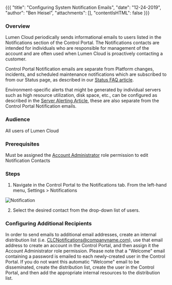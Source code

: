 {{{
  "title": "Configuring System Notification Emails",
  "date": "12-24-2019",
  "author": "Ben Heisel",
  "attachments": [],
  "contentIsHTML": false
}}}

### Overview

Lumen Cloud periodically sends informational emails to users listed in the Notifications section of the Control Portal. The Notifications contacts are intended for individuals who are responsible for management of the account and are often used when Lumen Cloud is proactively contacting a customer.

Control Portal Notification emails are separate from Platform changes, incidents, and scheduled maintenance notifications which are subscribed to from our Status page, as described in our [Status FAQ article](../General/LumenCloud/lumen-cloud-status-faq.md).

Environment-specific alerts that might be generated by individual servers such as high resource utilization, disk space, etc., can be configured as described in the [Server Alerting Article](../Servers/cloud-server-alerting-faq.md), these are also separate from the Control Portal Notification emails.

### Audience

All users of Lumen Cloud

### Prerequisites

Must be assigned the [Account Administrator](//www.ctl.io/role-permissions-matrix) role permission to edit Notification Contacts

### Steps

1. Navigate in the Control Portal to the Notifications tab. From the left-hand menu, Settings > Notifications  

  ![Notification](../images/configuring-system-notification-emails1.PNG)

2. Select the desired contact from the drop-down list of users.

### Configuring Additional Recipients

In order to send emails to additional email addresses, create an internal distribution list (i.e. CLCNotifications@companyname.com), use that email address to create an account in the Control Portal, and then assign it the Account Administrator role permission. Please note that a "Welcome" email containing a password is emailed to each newly-created user in the Control Portal. If you do not want this automatic "Welcome" email to be disseminated, create the distribution list, create the user in the Control Portal, and then add the appropriate internal resources to the distribution list.

 
